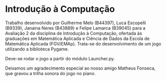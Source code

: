 # Introdução à Computação
Trabalho desenvolvido por Guilherme Melo (B44397), Luca Escopelli (B9339), Janaina Neres (B43889) e Felipe Lamarca (B39045) para a Avaliação 2 da disciplina de Introdução à Computação, ofertada às graduações em Matemática Aplicada e Ciência de Dados da Escola de Matemática Aplicada (FGV/EMAp). Trata-se do desenvolvimento de um jogo utilizando a biblioteca Pygame.

Deve-se rodar o jogo a partir do módulo Launcher.py. 

Deixamos um agradecimento especial ao nosso amigo Matheus Fonseca, que gravou a trilha sonora do jogo no piano.
